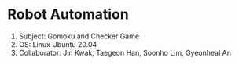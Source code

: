 # Robot Automation
1. Subject: Gomoku and Checker Game
2. OS: Linux Ubuntu 20.04
3. Collaborator: Jin Kwak, Taegeon Han, Soonho Lim, Gyeonheal An
